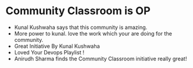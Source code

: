 # Community Classroom is OP

- Kunal Kushwaha says that this community is amazing.
- More power to kunal. love the work which your are doing for the community.
- Great Initiative By Kunal Kushwaha
- Loved Your Devops Playlist !
- Anirudh Sharma finds the Community Classroom initiative really great!
